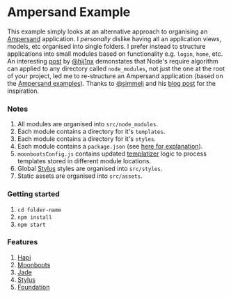 # Ampersand Example

This example simply looks at an alternative approach to organising an [Ampersand](http://ampersandjs.com/) application. I *personally* dislike having all an application views, models, etc organised into single folders. I prefer instead to structure applications into small modules based on functionality e.g. `login`, `home`, etc. An interesting [post](https://medium.com/node-js-javascript/working-without-frameworks-part-1-b948f281f782) by [@hij1nx](https://twitter.com/hij1nx) demonstates that Node's require algorithm can applied to any directory called `node_modules`, not just the one at the root of your project, led me to re-structure an Ampersand application (based on the [Ampersand examples](https://github.com/AmpersandJS/examples)). Thanks to [@simmelj](https://twitter.com/simmelj) and his [blog post](http://iamsim.me/building-an-app-with-ampersand-js) for the inspiration.

### Notes

1. All modules are organised into `src/node_modules`.
1. Each module contains a directory for it's `templates`.
1. Each module contains a directory for it's `styles`.
1. Each module contains a `package.json` (see [here for explanation](http://iamsim.me/taking-advantage-of-nodes-require-algorithm-with-browserify/)).
1. `moonbootsConfig.js` contains updated [templatizer](https://github.com/HenrikJoreteg/templatizer) logic to process templates stored in different module locations.
1. Global [Stylus](http://learnboost.github.io/stylus/) styles are organised into `src/styles`.
1. Static assets are organised into `src/assets`.

### Getting started

1. `cd folder-name`
1. `npm install`
1. `npm start`

### Features

1. [Hapi](http://hapijs.com/)
1. [Moonboots](https://github.com/HenrikJoreteg/moonboots)
1. [Jade](http://jade-lang.com/)
1. [Stylus](http://learnboost.github.io/stylus/)
1. [Foundation](http://foundation.zurb.com/)
